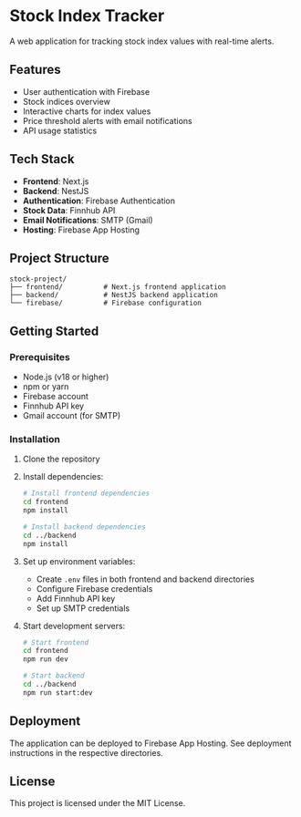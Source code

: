 # Stock Index Tracker

A web application for tracking stock index values with real-time alerts.

## Features

- User authentication with Firebase
- Stock indices overview
- Interactive charts for index values
- Price threshold alerts with email notifications
- API usage statistics

## Tech Stack

- **Frontend**: Next.js
- **Backend**: NestJS
- **Authentication**: Firebase Authentication
- **Stock Data**: Finnhub API
- **Email Notifications**: SMTP (Gmail)
- **Hosting**: Firebase App Hosting

## Project Structure

```
stock-project/
├── frontend/          # Next.js frontend application
├── backend/           # NestJS backend application
└── firebase/          # Firebase configuration
```

## Getting Started

### Prerequisites

- Node.js (v18 or higher)
- npm or yarn
- Firebase account
- Finnhub API key
- Gmail account (for SMTP)

### Installation

1. Clone the repository
2. Install dependencies:
   ```bash
   # Install frontend dependencies
   cd frontend
   npm install

   # Install backend dependencies
   cd ../backend
   npm install
   ```

3. Set up environment variables:
   - Create `.env` files in both frontend and backend directories
   - Configure Firebase credentials
   - Add Finnhub API key
   - Set up SMTP credentials

4. Start development servers:
   ```bash
   # Start frontend
   cd frontend
   npm run dev

   # Start backend
   cd ../backend
   npm run start:dev
   ```

## Deployment

The application can be deployed to Firebase App Hosting. See deployment instructions in the respective directories.

## License

This project is licensed under the MIT License.
 
